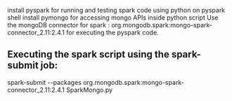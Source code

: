 install pyspark for running and testing spark code using python on pyspark shell
install pymongo for accessing mongo APIs inside python script
Use the mongoDB connector for spark : org.mongodb.spark:mongo-spark-connector_2.11:2.4.1 for executing the 
pyspark code.

Executing the spark script using the spark-submit job:
------------------------------------------------------
spark-submit --packages org.mongodb.spark:mongo-spark-connector_2.11:2.4.1 SparkMongo.py
